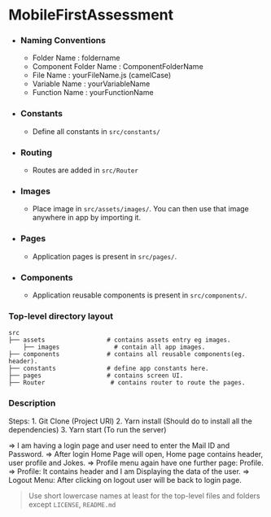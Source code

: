 # MobileFirstAssessment

- ### Naming Conventions
  - Folder Name : foldername
  - Component Folder Name : ComponentFolderName
  - File Name : yourFileName.js (camelCase)
  - Variable Name : yourVariableName
  - Function Name : yourFunctionName
- ### Constants
  - Define all constants in `src/constants/`
- ### Routing
  - Routes are added in `src/Router`

* ### Images
  - Place image in `src/assets/images/`. You can then use that image anywhere in app by importing it.
* ### Pages
  - Application pages is present in `src/pages/`.
* ### Components
  - Application reusable components is present in `src/components/`.

### Top-level directory layout

    src
    ├── assets                 # contains assets entry eg images.
        ├── images               # contain all app images.
    ├── components             # contains all reusable components(eg. header).
    ├── constants              # define app constants here.
    ├── pages                  # contains screen UI.
    ├── Router                  # contains router to route the pages.

### Description
Steps:
    1. Git Clone (Project URl)
    2. Yarn install (Should do to install all the dependencies)
    3. Yarn start   (To run the server)

=> I am having a login page and user need to enter the Mail ID and Password. 
=> After login Home Page will open, Home page contains header, user profile and Jokes.
=> Profile menu again have one further page: Profile.
=> Profile: It contains header and I am Displaying the data of the user. 
=> Logout Menu: After clicking on logout user will be back to login page.




> Use short lowercase names at least for the top-level files and folders except
> `LICENSE`, `README.md`
